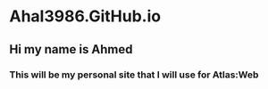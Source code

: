 # Ahal3986.GitHub.io
## Hi my name is Ahmed
### This will be my personal site that I will use for Atlas:Web